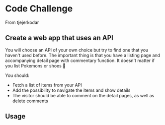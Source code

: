 # Code Challenge

From tjejerkodar

## Create a web app that uses an API

You will choose an API of your own choice but try to find one that you haven't used before. The important thing is that you have a listing page and accompanying detail page with commentary function. It doesn't matter if you list Pokemons or shoes 👞

You should: 

- Fetch a list of items from your API
- Add the possibility to navigate the items and show details
- The visitor should be able to comment on the detail pages, as well as delete comments

## Usage
